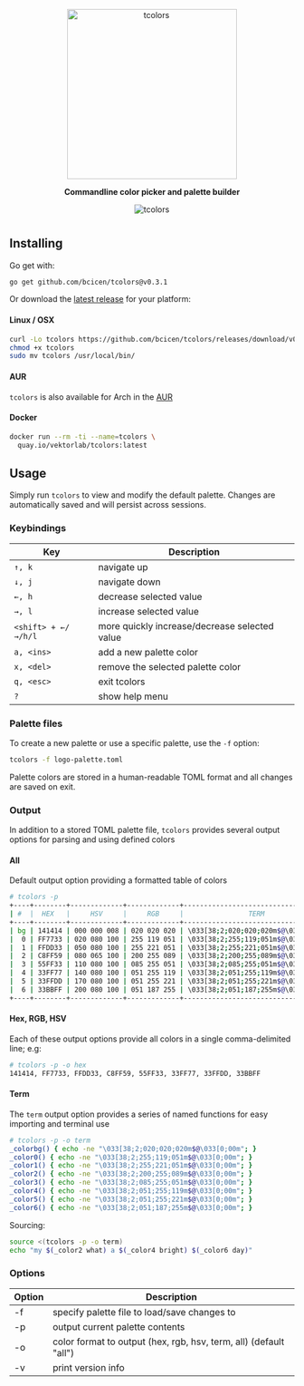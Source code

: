 <p align="center"><img width="300px" src="https://bradley.codes/static/img/tcolors/logo.png" alt="tcolors"/></p>

**<p align="center">Commandline color picker and palette builder</p>**

<p align="center"><img src="https://bradley.codes/static/img/tcolors/screencap.png" alt="tcolors"/></p>

#

## Installing

Go get with:

```bash
go get github.com/bcicen/tcolors@v0.3.1
```

Or download the [latest release](https://github.com/bcicen/tcolors/releases) for your platform:

#### Linux / OSX

```bash
curl -Lo tcolors https://github.com/bcicen/tcolors/releases/download/v0.2/tcolors-0.2-$(uname -s)-amd64
chmod +x tcolors
sudo mv tcolors /usr/local/bin/
```
#### AUR

`tcolors` is also available for Arch in the [AUR](https://aur.archlinux.org/packages/tcolors)

#### Docker

```bash
docker run --rm -ti --name=tcolors \
  quay.io/vektorlab/tcolors:latest
```

## Usage

Simply run `tcolors` to view and modify the default palette. Changes are automatically saved and will persist across sessions.

### Keybindings

Key | Description
--- | ---
`↑, k` | navigate up
`↓, j` | navigate down
`←, h` | decrease selected value
`→, l` | increase selected value
`<shift> + ←/→/h/l` | more quickly increase/decrease selected value
`a, <ins>` | add a new palette color
`x, <del>` | remove the selected palette color
`q, <esc>` | exit tcolors
`?` | show help menu

### Palette files

To create a new palette or use a specific palette, use the `-f` option:

```bash
tcolors -f logo-palette.toml
```

Palette colors are stored in a human-readable TOML format and all changes are saved on exit.

### Output

In addition to a stored TOML palette file, `tcolors` provides several output options for parsing and using defined colors

#### All

Default output option providing a formatted table of colors

```bash
# tcolors -p
+----+--------+-------------+-------------+------------------------------------+
| #  |  HEX   |     HSV     |     RGB     |                TERM                |
+----+--------+-------------+-------------+------------------------------------+
| bg | 141414 | 000 000 008 | 020 020 020 | \033[38;2;020;020;020m$@\033[0;00m |
|  0 | FF7733 | 020 080 100 | 255 119 051 | \033[38;2;255;119;051m$@\033[0;00m |
|  1 | FFDD33 | 050 080 100 | 255 221 051 | \033[38;2;255;221;051m$@\033[0;00m |
|  2 | C8FF59 | 080 065 100 | 200 255 089 | \033[38;2;200;255;089m$@\033[0;00m |
|  3 | 55FF33 | 110 080 100 | 085 255 051 | \033[38;2;085;255;051m$@\033[0;00m |
|  4 | 33FF77 | 140 080 100 | 051 255 119 | \033[38;2;051;255;119m$@\033[0;00m |
|  5 | 33FFDD | 170 080 100 | 051 255 221 | \033[38;2;051;255;221m$@\033[0;00m |
|  6 | 33BBFF | 200 080 100 | 051 187 255 | \033[38;2;051;187;255m$@\033[0;00m |
+----+--------+-------------+-------------+------------------------------------+
```

#### Hex, RGB, HSV

Each of these output options provide all colors in a single comma-delimited line; e.g:

```bash
# tcolors -p -o hex
141414, FF7733, FFDD33, C8FF59, 55FF33, 33FF77, 33FFDD, 33BBFF
```

#### Term

The `term` output option provides a series of named functions for easy importing and terminal use
```bash
# tcolors -p -o term
_colorbg() { echo -ne "\033[38;2;020;020;020m$@\033[0;00m"; }
_color0() { echo -ne "\033[38;2;255;119;051m$@\033[0;00m"; }
_color1() { echo -ne "\033[38;2;255;221;051m$@\033[0;00m"; }
_color2() { echo -ne "\033[38;2;200;255;089m$@\033[0;00m"; }
_color3() { echo -ne "\033[38;2;085;255;051m$@\033[0;00m"; }
_color4() { echo -ne "\033[38;2;051;255;119m$@\033[0;00m"; }
_color5() { echo -ne "\033[38;2;051;255;221m$@\033[0;00m"; }
_color6() { echo -ne "\033[38;2;051;187;255m$@\033[0;00m"; }
```

Sourcing:
```bash
source <(tcolors -p -o term)
echo "my $(_color2 what) a $(_color4 bright) $(_color6 day)"
```

### Options

Option | Description
--- | ---
-f | specify palette file to load/save changes to
-p | output current palette contents
-o | color format to output (hex, rgb, hsv, term, all) (default "all")
-v | print version info
